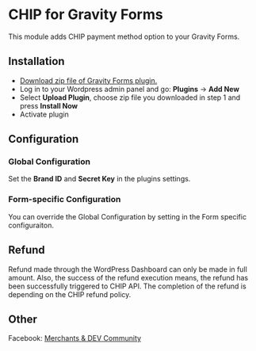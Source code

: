 # CHIP for Gravity Forms

This module adds CHIP payment method option to your Gravity Forms.

## Installation

* [Download zip file of Gravity Forms plugin.](https://github.com/CHIPAsia/chip-for-gravity-forms/archive/master.zip)
* Log in to your Wordpress admin panel and go: **Plugins** -> **Add New**
* Select **Upload Plugin**, choose zip file you downloaded in step 1 and press **Install Now**
* Activate plugin

## Configuration

### Global Configuration

Set the **Brand ID** and **Secret Key** in the plugins settings.

### Form-specific Configuration

You can override the Global Configuration by setting in the Form specific configuraiton.

## Refund

Refund made through the WordPress Dashboard can only be made in full amount. Also, the success of the refund execution means, the refund has been successfully triggered to CHIP API. The completion of the refund is depending on the CHIP refund policy.

## Other

Facebook: [Merchants & DEV Community](https://www.facebook.com/groups/3210496372558088)